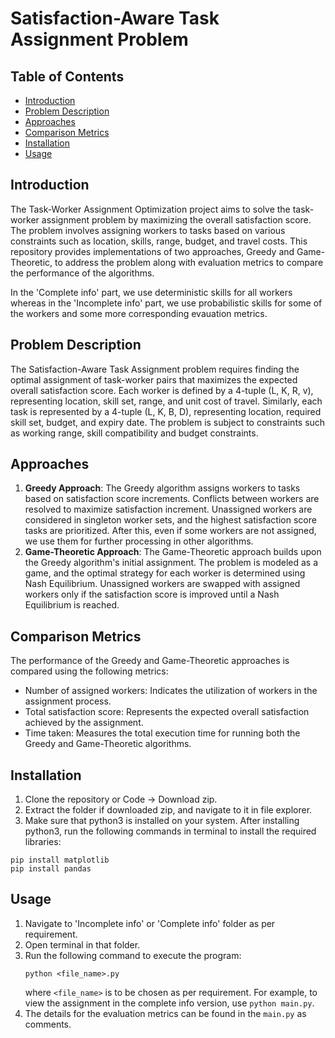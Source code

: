# Satisfaction-Aware Task Assignment Problem

## Table of Contents
- [Introduction](#introduction)
- [Problem Description](#problem-description)
- [Approaches](#approaches)
- [Comparison Metrics](#comparison-metrics)
- [Installation](#installation)
- [Usage](#usage)

## Introduction
The Task-Worker Assignment Optimization project aims to solve the task-worker assignment problem by maximizing the overall satisfaction score. The problem involves assigning workers to tasks based on various constraints such as location, skills, range, budget, and travel costs. This repository provides implementations of two approaches, Greedy and Game-Theoretic, to address the problem along with evaluation metrics to compare the performance of the algorithms.

In the 'Complete info' part, we use deterministic skills for all workers whereas in the 'Incomplete info' part, we use probabilistic skills for some of the workers and some more corresponding evauation metrics.

## Problem Description
The Satisfaction-Aware Task Assignment problem requires finding the optimal assignment of task-worker pairs that maximizes the expected overall satisfaction score. Each worker is defined by a 4-tuple (L, K, R, v), representing location, skill set, range, and unit cost of travel. Similarly, each task is represented by a 4-tuple (L, K, B, D), representing location, required skill set, budget, and expiry date. The problem is subject to constraints such as working range, skill compatibility and budget constraints.

## Approaches
1. **Greedy Approach**: The Greedy algorithm assigns workers to tasks based on satisfaction score increments. Conflicts between workers are resolved to maximize satisfaction increment. Unassigned workers are considered in singleton worker sets, and the highest satisfaction score tasks are prioritized. After this, even if some workers are not assigned, we use them for further processing in other algorithms.
2. **Game-Theoretic Approach**: The Game-Theoretic approach builds upon the Greedy algorithm's initial assignment. The problem is modeled as a game, and the optimal strategy for each worker is determined using Nash Equilibrium. Unassigned workers are swapped with assigned workers only if the satisfaction score is improved until a Nash Equilibrium is reached.

## Comparison Metrics
The performance of the Greedy and Game-Theoretic approaches is compared using the following metrics:
- Number of assigned workers: Indicates the utilization of workers in the assignment process.
- Total satisfaction score: Represents the expected overall satisfaction achieved by the assignment.
- Time taken: Measures the total execution time for running both the Greedy and Game-Theoretic algorithms.

## Installation
1. Clone the repository or Code → Download zip.
2. Extract the folder if downloaded zip, and navigate to it in file explorer.
3. Make sure that python3 is installed on your system. After installing python3, run the following commands in terminal to install the required libraries:
```
pip install matplotlib
pip install pandas
```

## Usage
1. Navigate to 'Incomplete info' or 'Complete info' folder as per requirement.
2. Open terminal in that folder.
3. Run the following command to execute the program:
    ```
    python <file_name>.py
    ```
    where ```<file_name>``` is to be chosen as per requirement. For example, to view the assignment in the complete info version, use ```python main.py```.
4. The details for the evaluation metrics can be found in the ```main.py``` as comments.
